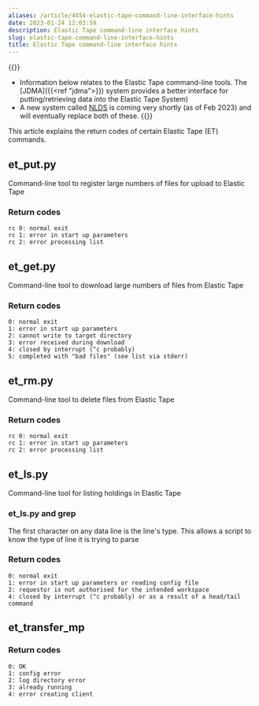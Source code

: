 ```yaml
---
aliases: /article/4454-elastic-tape-command-line-interface-hints
date: 2023-01-24 12:03:59
description: Elastic Tape command-line interface hints
slug: elastic-tape-command-line-interface-hints
title: Elastic Tape command-line interface hints
---
```


{{<alert type="info">}}
- Information below relates to the Elastic Tape command-line tools. The [JDMA]({{<ref "jdma">}}) system provides a better interface for putting/retrieving data into the Elastic Tape System)
- A new system called [NLDS](https://techblog.ceda.ac.uk/2022/03/09/near-line-data-store-intro.html) is coming very shortly (as of Feb 2023) and will eventually replace both of these.
{{</alert>}}

This article explains the return codes of certain Elastic Tape (ET) commands.

## et_put.py

Command-line tool to register large numbers of files for upload to Elastic
Tape

### Return codes

    
    
    rc 0: normal exit    
    rc 1: error in start up parameters    
    rc 2: error processing list
    

## et_get.py

Command-line tool to download large numbers of files from Elastic Tape

### Return codes

    
    
    0: normal exit    
    1: error in start up parameters    
    2: cannot write to target directory    
    3: error received during download    
    4: closed by interrupt (^c probably)    
    5: completed with "bad files" (see list via stderr)
    

## et_rm.py

Command-line tool to delete files from Elastic Tape

### Return codes

    
    
    rc 0: normal exit    
    rc 1: error in start up parameters    
    rc 2: error processing list
    

## et_ls.py

Command-line tool for listing holdings in Elastic Tape

### et_ls.py and grep

The first character on any data line is the line's type. This allows a script
to know the type of line it is trying to parse

### Return codes

    
    
    0: normal exit    
    1: error in start up parameters or reading config file    
    2: requestor is not authorised for the intended workspace    
    4: closed by interrupt (^c probably) or as a result of a head/tail command
    

## et_transfer_mp

### Return codes

    
    
    0: OK    
    1: config error    
    2: log directory error   
    3: already running    
    4: error creating client
    



